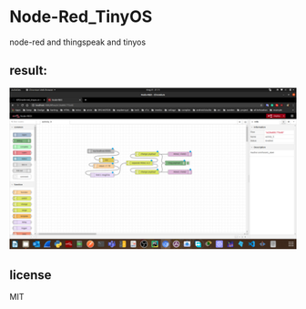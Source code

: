 # Node-Red_TinyOS  

node-red and thingspeak and tinyos  

## result:  

![result](https://github.com/ioteleman/IOT/blob/master/Node-Red_TinyOS/Screenshot.png)  

## license  

MIT  
